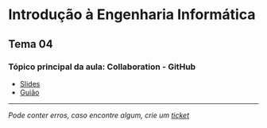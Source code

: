 # Introdução à Engenharia Informática
## Tema 04
### Tópico principal da aula: Collaboration - GitHub

* [Slides](https://github.com/TiagoRG/uaveiro-leci/blob/master/1ano/1semestre/iei/tema04/tema-4-colaboração.pdf)
* [Guião](https://github.com/TiagoRG/uaveiro-leci/blob/master/1ano/1semestre/iei/tema04/guide-4-collaboration.pdf)

---
*Pode conter erros, caso encontre algum, crie um* [*ticket*](https://github.com/TiagoRG/uaveiro-leci/issues/new)

